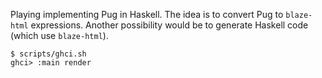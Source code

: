 Playing implementing Pug in Haskell. The idea is to convert Pug to `blaze-html`
expressions. Another possibility would be to generate Haskell code (which use
`blaze-html`).

```
$ scripts/ghci.sh
ghci> :main render
```
